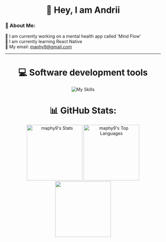 <h1 align="center">👋 Hey, I am Andrii</h1>

### 💫 About Me:
🔭 I am currently working on a mental health app called 'Mind Flow'<br>🌱 I am currently learning React Native<br>📨 My email: maphy9@gmail.com

---

<h1 align="center">💻 Software development tools</h1>
<p align="center">
  <img src="https://go-skill-icons.vercel.app/api/icons?i=c,cpp,cmake,js,ts,bun,nodejs,react,redux,vue,nuxt,pinia,vuetify,python,django,numpy,pygame,java,spring,dart,flutter,lua,bash,powershell,git,github,gitlab,docker,postgres,sqlite,firebase,supabase,plsql,sqlserver,windows,linux,vscode,androidstudio,figma&perline=13" alt="My Skills" />
</p>


<h1 align="center">📊 GitHub Stats:</h1>
<p align="center">
  <img height="180em" src="https://github-readme-stats.vercel.app/api?username=maphy9&theme=dark&show_icons=true&hide_border=false&count_private=true" alt="maphy9's Stats" />
  <img height="180em" src="https://github-readme-stats.vercel.app/api/top-langs/?username=maphy9&theme=dark&show_icons=true&hide_border=false&layout=compact" alt="maphy9's Top Languages" />
  <br>
  <img height="180em" src="https://streak-stats.vercel.app?user=maphy9&theme=dark" />
</p>
